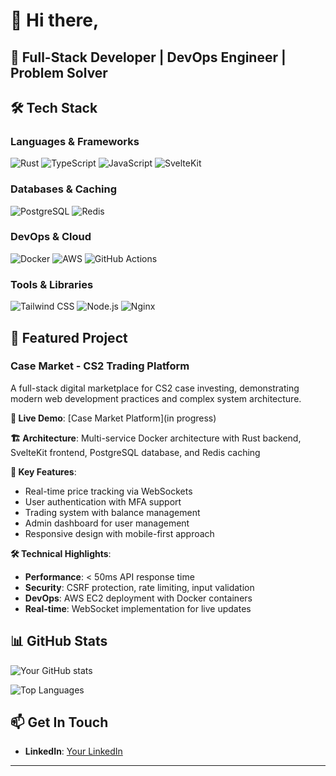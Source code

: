 # 👋 Hi there,

## 🚀 Full-Stack Developer | DevOps Engineer | Problem Solver

## 🛠️ Tech Stack

### **Languages & Frameworks**
![Rust](https://img.shields.io/badge/Rust-000000?style=for-the-badge&logo=rust&logoColor=white)
![TypeScript](https://img.shields.io/badge/TypeScript-3178C6?style=for-the-badge&logo=typescript&logoColor=white)
![JavaScript](https://img.shields.io/badge/JavaScript-F7DF1E?style=for-the-badge&logo=javascript&logoColor=black)
![SvelteKit](https://img.shields.io/badge/SvelteKit-FF3E00?style=for-the-badge&logo=svelte&logoColor=white)

### **Databases & Caching**
![PostgreSQL](https://img.shields.io/badge/PostgreSQL-316192?style=for-the-badge&logo=postgresql&logoColor=white)
![Redis](https://img.shields.io/badge/Redis-DC382D?style=for-the-badge&logo=redis&logoColor=white)

### **DevOps & Cloud**
![Docker](https://img.shields.io/badge/Docker-2496ED?style=for-the-badge&logo=docker&logoColor=white)
![AWS](https://img.shields.io/badge/AWS-232F3E?style=for-the-badge&logo=amazon-aws&logoColor=white)
![GitHub Actions](https://img.shields.io/badge/GitHub_Actions-2088FF?style=for-the-badge&logo=github-actions&logoColor=white)

### **Tools & Libraries**
![Tailwind CSS](https://img.shields.io/badge/Tailwind_CSS-38B2AC?style=for-the-badge&logo=tailwind-css&logoColor=white)
![Node.js](https://img.shields.io/badge/Node.js-43853D?style=for-the-badge&logo=node.js&logoColor=white)
![Nginx](https://img.shields.io/badge/Nginx-009639?style=for-the-badge&logo=nginx&logoColor=white)

## 🎯 Featured Project

### **Case Market - CS2 Trading Platform**
A full-stack digital marketplace for CS2 case investing, demonstrating modern web development practices and complex system architecture.

**🔗 Live Demo**: [Case Market Platform](in progress)

**🏗️ Architecture**: Multi-service Docker architecture with Rust backend, SvelteKit frontend, PostgreSQL database, and Redis caching

**🚀 Key Features**:
- Real-time price tracking via WebSockets
- User authentication with MFA support
- Trading system with balance management
- Admin dashboard for user management
- Responsive design with mobile-first approach

**🛠️ Technical Highlights**:
- **Performance**: < 50ms API response time
- **Security**: CSRF protection, rate limiting, input validation
- **DevOps**: AWS EC2 deployment with Docker containers
- **Real-time**: WebSocket implementation for live updates

## 📊 GitHub Stats

![Your GitHub stats](https://github-readme-stats.vercel.app/api?username=5tumble&show_icons=true&theme=radical)

![Top Languages](https://github-readme-stats.vercel.app/api/top-langs/?username=5tumble&layout=compact&theme=radical)

## 📫 Get In Touch

- **LinkedIn**: [Your LinkedIn](https://linkedin.com/in/yourusername)

---

<!--
**yourusername/yourusername** is a ✨ _special_ ✨ repository because its `README.md` (this file) appears on your GitHub profile.

Here are some ideas to get you started:

- 🔭 I'm currently working on ...
- 🌱 I'm currently learning ...
- 👯 I'm looking to collaborate on ...
- 🤔 I'm looking for help with ...
- 💬 Ask me about ...
- 📫 How to reach me: ...
- 😄 Pronouns: ...
- ⚡ Fun fact: ...
-->
